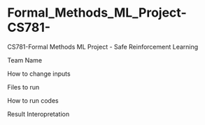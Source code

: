 # Formal_Methods_ML_Project-CS781-
CS781-Formal Methods ML Project - Safe Reinforcement Learning

Team Name

How to change inputs

Files to run

How to run codes

Result Interopretation
